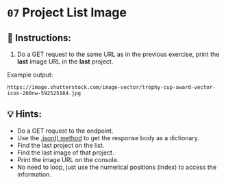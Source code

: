 # `07` Project List Image

## 📝 Instructions:

1. Do a GET request to the same URL as in the previous exercise, print the **last** image URL in the **last** project.

Example output:

```text
https://image.shutterstock.com/image-vector/trophy-cup-award-vector-icon-260nw-592525184.jpg
```

## 💡 Hints:

+ Do a GET request to the endpoint.
+ Use the [.json() method](https://www.w3schools.com/python/ref_requests_response.asp) to get the response body as a dictionary.
+ Find the last project on the list.
+ Find the last image of that project.
+ Print the image URL on the console.
+ No need to loop, just use the numerical positions (index) to access the information.


